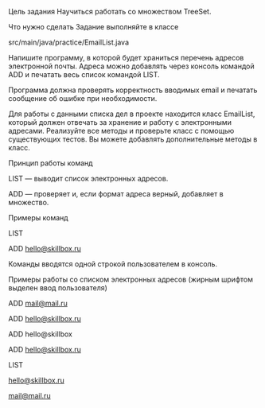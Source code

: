 Цель задания
Научиться работать со множеством TreeSet.



Что нужно сделать
Задание выполняйте в классе

src/main/java/practice/EmailList.java

Напишите программу, в которой будет храниться перечень адресов электронной почты. Адреса можно добавлять через консоль командой ADD и печатать весь список командой LIST.

Программа должна проверять корректность вводимых email и печатать сообщение об ошибке при необходимости.

Для работы с данными списка дел в проекте находится класс EmailList, который должен отвечать за хранение и работу с электронными адресами. Реализуйте все методы и проверьте класс с помощью существующих тестов. Вы можете добавлять дополнительные методы в класс.

Принцип работы команд

LIST — выводит список электронных адресов.

ADD — проверяет и, если формат адреса верный, добавляет в множество.



Примеры команд

LIST

ADD hello@skillbox.ru

Команды вводятся одной строкой пользователем в консоль.



 

Примеры работы со списком электронных адресов (жирным шрифтом выделен ввод пользователя)

ADD mail@mail.ru

ADD hello@skillbox.ru

ADD hello@skillbox

ADD hello@skillbox.ru

LIST

hello@skillbox.ru

mail@mail.ru
